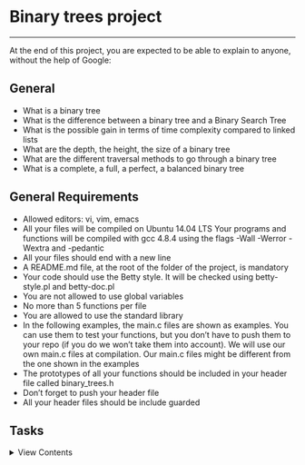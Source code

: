 # Binary trees project
---

At the end of this project, you are expected to be able to explain to anyone, without the help of Google:

## General
* What is a binary tree
* What is the difference between a binary tree and a Binary Search Tree
* What is the possible gain in terms of time complexity compared to linked lists
* What are the depth, the height, the size of a binary tree
* What are the different traversal methods to go through a binary tree
* What is a complete, a full, a perfect, a balanced binary tree

## General Requirements
* Allowed editors: vi, vim, emacs
* All your files will be compiled on Ubuntu 14.04 LTS
Your programs and functions will be compiled with gcc 4.8.4 using the flags -Wall -Werror -Wextra and -pedantic
* All your files should end with a new line
* A README.md file, at the root of the folder of the project, is mandatory
* Your code should use the Betty style. It will be checked using betty-style.pl and betty-doc.pl
* You are not allowed to use global variables
* No more than 5 functions per file
* You are allowed to use the standard library
* In the following examples, the main.c files are shown as examples. You can use them to test your functions, but you don’t have to push them to your repo (if you do we won’t take them into account). We will use our own main.c files at compilation. Our main.c files might be different from the one shown in the examples
* The prototypes of all your functions should be included in your header file called binary_trees.h
* Don’t forget to push your header file
* All your header files should be include guarded


## Tasks

<details>
<summary>View Contents</summary>

### [0. New node](./0-binary_tree_node.c)

- Write a function that creates a binary tree node
  - Prototype: `binary_tree_t *binary_tree_node(binary_tree_t *parent, int value)`;
  - Where parent is a pointer to the parent node of the node to create
  - And value is the value to put in the new node
  - When created, a node does not have any child
  - Your function must return a pointer to the new node, or NULL on failure

### [1. Insert left](./1-binary_tree_insert_left.c)

- Write a function that inserts a node as the left-child of another node
  - Prototype: `binary_tree_t *binary_tree_insert_left(binary_tree_t *parent, int value)`;
  - Where parent is a pointer to the node to insert the left-child in
  - And value is the value to store in the new node
  - Your function must return a pointer to the created node, or NULL on failure or if parent is NULL
  - If parent already has a left-child, the new node must take its place, and the old left-child must be set as the left-child of the new node.

### [2. Insert right](./2-binary_tree_insert_right.c)

- Write a function that inserts a node as the right-child of another node
  - Prototype: `binary_tree_t *binary_tree_insert_right(binary_tree_t *parent, int value)`;
  - Where parent is a pointer to the node to insert the right-child in
  - And value is the value to store in the new node
  - Your function must return a pointer to the created node, or NULL on failure or if parent is NULL
  - If parent already has a right-child, the new node must take its place, and the old right-child must be set the right-child of the new node.

### [3. Delete](./3-binary_tree_delete.c)

- Write a function that deletes an entire binary tree
  - Prototype: `void binary_tree_delete(binary_tree_t *tree)`;
  - Where tree is a pointer to the root node of the tree to delete
  - If tree is NULL, do nothing

### [4. Is leaf](./4-binary_tree_is_leaf.c)

- Write a function that checks if a node is a leaf
  - Prototype: `int binary_tree_is_leaf(const binary_tree_t *node)`;
  - Where node is a pointer to the node to check
  - Your function must return 1 if node is a leaf, otherwise 0
  - If node is NULL, return 0

### [5. Is root](./5-binary_tree_is_root.c)

- Write a function that checks if a given node is a root
  - Prototype: `int binary_tree_is_root(const binary_tree_t *node)`;
  - Where node is a pointer to the node to check
  - Your function must return 1 if node is a root, otherwise 0
  - If node is NULL, return 0

### [6. Pre-order traversal](./6-binary_tree_preorder.c)

- Write a function that goes through a binary tree using pre-order traversal
  - Prototype: `void binary_tree_preorder(const binary_tree_t *tree, void (*func)(int))`;
  - Where tree is a pointer to the root node of the tree to traverse
  - And func is a pointer to a function to call for each node. The value in the node must be passed as a parameter to this function.
  - If tree or func is NULL, do nothing

### [7. In-order traversal](./7-binary_tree_inorder.c)

- Write a function that goes through a binary tree using in-order traversal
  - Prototype: `void binary_tree_inorder(const binary_tree_t *tree, void (*func)(int))`;
  - Where tree is a pointer to the root node of the tree to traverse
  - And func is a pointer to a function to call for each node. The value in the node must be passed as a parameter to this function.
  - If tree or func is NULL, do nothing

### [8. Post-order traversal](./8-binary_tree_postorder.c)

- Write a function that goes through a binary tree using post-order traversal
  - Prototype: `void binary_tree_postorder(const binary_tree_t *tree, void (*func)(int))`;
  - Where tree is a pointer to the root node of the tree to traverse
  - And func is a pointer to a function to call for each node. The value in the node must be passed as a parameter to this function.
  - If tree or func is NULL, do nothing

### [9. Height](./9-binary_tree_height.c)

- Write a function that measures the height of a binary tree
  - Prototype: `size_t binary_tree_height(const binary_tree_t *tree)`;
  - Where tree is a pointer to the root node of the tree to measure the height.
  - If tree is NULL, your function must return 0

### [10. Depth](./10-binary_tree_depth.c)

- Write a function that measures the depth of a node in a binary tree
  - Prototype: `size_t binary_tree_depth(const binary_tree_t *tree)`;
  - Where tree is a pointer to the node to measure the depth
  - If tree is NULL, your function must return 0

### [11. Size](./11-binary_tree_size.c)

- Write a function that measures the size of a binary tree
  - Prototype: `size_t binary_tree_size(const binary_tree_t *tree)`;
  - Where tree is a pointer to the root node of the tree to measure the size
  - If tree is NULL, the function must return 0

### [12. Leaves](./12-binary_tree_leaves.c)

- Write a function that counts the leaves in a binary tree
  - Prototype: `size_t binary_tree_leaves(const binary_tree_t *tree)`;
  - Where tree is a pointer to the root node of the tree to count the number of leaves
  - If tree is NULL, the function must return 0
  - A NULL pointer is not a leaf

### [13. Nodes](./13-binary_tree_nodes.c)

- Write a function that counts the nodes with at least 1 child in a binary tree
  - Prototype: `size_t binary_tree_nodes(const binary_tree_t *tree)`;
  - Where tree is a pointer to the root node of the tree to count the number of nodes
  - If tree is NULL, the function must return 0
  - A NULL pointer is not a node


## Authors
